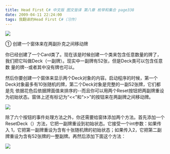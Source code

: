 ```yaml
---
title: Head First C# 中文版 图文皆译 第八章 枚举和集合 page338
date: 2009-04-11 22:24:00
tags: 我翻译的Head First C#（习作）
---
```

![](https://p-blog.csdn.net/images/p_blog_csdn_net/cuipengfei1/EntryImages/20090411/2009-04-11_21-44-38.jpg)

①  创建一个窗体来在两副扑克之间移动牌

  

你已经创建了一个Card类了。现在该是时候创建一个类来包含任意数量的牌了，我们把它叫做Deck（一副牌）。现实中一副牌有52张，但是Deck类可以包含任意数
量的牌--或者其中没有牌也可以。

  

然后你要创建一个窗体来显示两个Deck对象的内容。启动程序的时候，第一个Deck对象最多有10张随机的牌，第二个Deck对象是完整的一副52张牌，它们都是先
依据花色后依据牌面值来排序的--而且你可以用两个Reset按钮把两副牌重设为初始状态。窗体上还有标记为“<<”和“>>”的按钮来在两副牌之间移动牌。

  

![](https://p-blog.csdn.net/images/p_blog_csdn_net/cuipengfei1/EntryImages/20090411/2009-04-11_21-57-34.jpg)

除了六个按钮的事件处理方法之外，你还需要给窗体添加两个方法。首先添加一个ResetDeck（）方法，它把一副牌重设到初始状态。它接受一个int参数：如果传入
1，它把第一副牌重设为含有十张随机牌的初始状态；如果传入2，它把第二副牌重设为含有52张牌的一整副牌。再然后添加下面这个方法：

  

![](https://p-blog.csdn.net/images/p_blog_csdn_net/cuipengfei1/EntryImages/20090411/2009-04-11_22-16-09.jpg)



